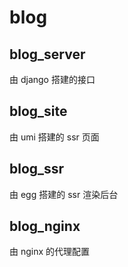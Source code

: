 # blog

## blog_server

由 django 搭建的接口

## blog_site

由 umi 搭建的 ssr 页面

## blog_ssr

由 egg 搭建的 ssr 渲染后台

## blog_nginx

由 nginx 的代理配置